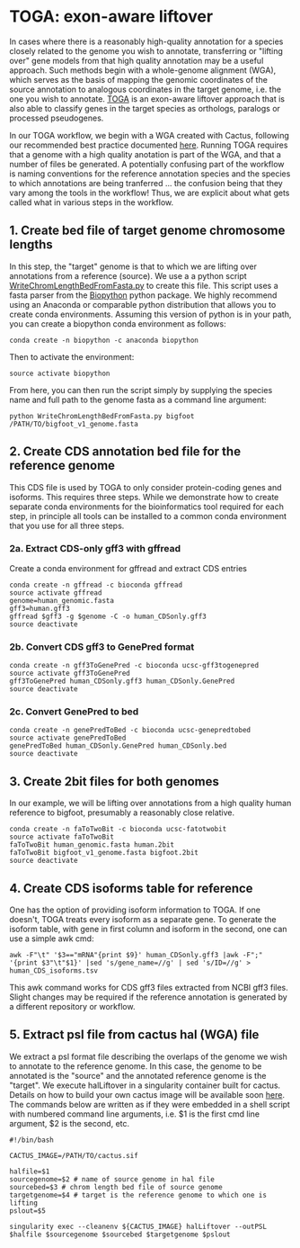 # TOGA: exon-aware liftover
In cases where there is a reasonably high-quality annotation for a species closely related to the genome you wish to annotate, transferring or "lifting over" gene models from that high quality annotation may be a useful approach. Such methods begin with a whole-genome alignment (WGA), which serves as the basis of mapping the genomic coordinates of the source annotation to analogous coordinates in the target genome, i.e. the one you wish to annotate. [TOGA](https://github.com/hillerlab/TOGA) is an exon-aware liftover approach that is also able to classify genes in the target species as orthologs, paralogs or processed pseudogenes. 

In our TOGA workflow, we begin with a WGA created with Cactus, following our recommended best practice documented [here](https://github.com/harvardinformatics/GenomeAnnotation-WholeGenomeAlignment). Running TOGA requires that a genome with a high quality anotation is part of the WGA, and that a number of files be generated. A potentially confusing part of the workflow is naming conventions for the reference annotation species and the species to which annotations are being tranferred ... the confusion being that they vary among the tools in the workflow! Thus, we are explicit about what gets called what in various steps in the workflow.

## 1. Create bed file of target genome chromosome lengths
In this step, the "target" genome is that to which we are lifting over annotations from a reference (source). We use a a python script [WriteChromLengthBedFromFasta.py](https://github.com/harvardinformatics/GenomeAnnotation-TOGA/blob/main/utilities/WriteChromLengthBedFromFasta.py) to create this file. This script uses a fasta parser from the [Biopython](https://biopython.org/) python package. We highly recommend using an Anaconda or comparable python distribution that allows you to create conda environments. Assuming this version of python is in your path, you can create a biopython conda environment as follows:
```
conda create -n biopython -c anaconda biopython
```
Then to activate the environment:
```
source activate biopython
```
From here, you can then run the script simply by supplying the species name and full path to the genome fasta as a command line argument:
```
python WriteChromLengthBedFromFasta.py bigfoot /PATH/TO/bigfoot_v1_genome.fasta
```
## 2. Create CDS annotation bed file for the reference genome
This CDS file is used by TOGA to only consider protein-coding genes and isoforms. This requires three steps. While we demonstrate how to create separate conda environments for the bioinformatics tool required for each step, in principle all tools can be installed to a common conda environment that you use for all three steps.
### 2a. Extract CDS-only gff3 with gffread
Create a conda environment for gffread and extract CDS entries
```
conda create -n gffread -c bioconda gffread
source activate gffread
genome=human_genomic.fasta
gff3=human.gff3
gffread $gff3 -g $genome -C -o human_CDSonly.gff3
source deactivate
```
### 2b. Convert CDS gff3 to GenePred format
```
conda create -n gff3ToGenePred -c bioconda ucsc-gff3togenepred
source activate gff3ToGenePred
gff3ToGenePred human_CDSonly.gff3 human_CDSonly.GenePred
source deactivate
```
### 2c. Convert GenePred to bed
```
conda create -n genePredToBed -c bioconda ucsc-genepredtobed
source activate genePredToBed
genePredToBed human_CDSonly.GenePred human_CDSonly.bed
source deactivate
``` 
## 3. Create 2bit files for both genomes
In our example, we will be lifting over annotations from a high quality human reference to bigfoot, presumably a reasonably close relative.
```
conda create -n faToTwoBit -c bioconda ucsc-fatotwobit
source activate faToTwoBit
faToTwoBit human_genomic.fasta human.2bit
faToTwoBit bigfoot_v1_genome.fasta bigfoot.2bit
source deactivate
```
## 4. Create CDS isoforms table for reference
One has the option of providing isoform information to TOGA. If one doesn't, TOGA treats every isoform as a separate gene. To generate the isoform table, with gene in first column and isoform in the second, one can use a simple awk cmd:
```
awk -F"\t" '$3=="mRNA"{print $9}' human_CDSonly.gff3 |awk -F";" '{print $3"\t"$1}' |sed 's/gene_name=//g' | sed 's/ID=//g' > human_CDS_isoforms.tsv
```
This awk command works for CDS gff3 files extracted from NCBI gff3 files. Slight changes may be required if the reference annotation is generated by a different repository or workflow.

## 5. Extract psl file from cactus hal (WGA) file
We extract a psl format file describing the overlaps of the genome we wish to annotate to the reference genome. In this case, the genome to be annotated is the "source" and the annotated reference genome is the "target". We execute halLiftover in a singularity container built for cactus. Details on how to build your own cactus image will be available soon [here](https://github.com/harvardinformatics/GenomeAnnotation-WholeGenomeAlignment). The commands below are written as if they were embedded in a shell script with numbered command line arguments, i.e. $1 is the first cmd line argument, $2 is the second, etc.
```
#!/bin/bash

CACTUS_IMAGE=/PATH/TO/cactus.sif

halfile=$1
sourcegenome=$2 # name of source genome in hal file
sourcebed=$3 # chrom length bed file of source genome
targetgenome=$4 # target is the reference genome to which one is lifting
pslout=$5

singularity exec --cleanenv ${CACTUS_IMAGE} halLiftover --outPSL $halfile $sourcegenome $sourcebed $targetgenome $pslout 
``` 

